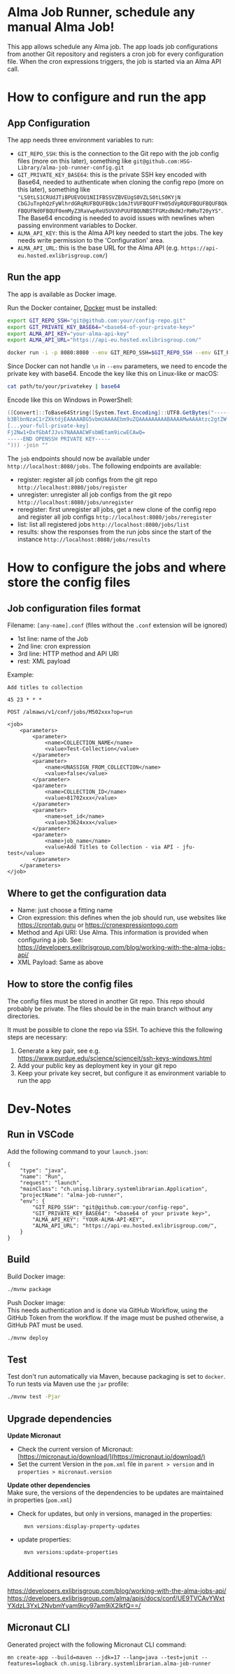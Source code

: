 # Alma Job Runner, schedule any manual Alma Job!
This app allows schedule any Alma job. The app loads job configurations from another Git repository and
registers a cron job for every configuration file.
When the cron expressions triggers, the job is started via an Alma API call.

# How to configure and run the app
## App Configuration
The app needs three environment variables to run:

* `GIT_REPO_SSH`: this is the connection to the Git repo with the job config files (more on this later), something like `git@github.com:HSG-Library/alma-job-runner-config.git`
* `GIT_PRIVATE_KEY_BASE64`: this is the private SSH key encoded with Base64, needed to authenticate when cloning the config repo (more on this later), something like `"LS0tLS1CRUdJTiBPUEVOU1NIIFBSSVZBVEUgS0VZLS0tLS0KYjN
CbGJuTnphQzFyWlhrdGRqRUFBQUFBQkc1dmJtVUFBQUFFYm05dVpRQUFBQUFBQUFBQkFBQUFNd0FBQUF0emMyZ3RaVwpReU5UVXhPUUFBQUNBSTFGMzdNdWJrRWRoT20yYS"`. The Base64 encoding is needed to avoid issues with newlines when passing environment variables to Docker.
* `ALMA_API_KEY`: this is the Alma API key needed to start the jobs. The key needs write permission to the 'Configuration' area.
* `ALMA_API_URL`: this is the base URL for the Alma API (e.g. `https://api-eu.hosted.exlibrisgroup.com/`)

## Run the app
The app is available as Docker image.

Run the Docker container, [Docker](https://www.docker.com/) must be installed:
```bash
export GIT_REPO_SSH="git@github.com:your/config-repo.git"
export GIT_PRIVATE_KEY_BASE64="<base64-of-your-private-key>"
export ALMA_API_KEY="your-alma-api-key"
export ALMA_API_URL="https://api-eu.hosted.exlibrisgroup.com/"

docker run -i -p 8080:8080 --env GIT_REPO_SSH=$GIT_REPO_SSH --env GIT_PRIVATE_KEY_BASE64=$GIT_PRIVATE_KEY_BASE64 --env ALMA_API_KEY=$ALMA_API_KEY ghcr.io/hsg-library/alma-job-runner
```
Since Docker can not handle `\n` in `--env` parameters, we need to encode the private key with base64. Encode the key like this on Linux-like or macOS:
```bash
cat path/to/your/privatekey | base64
```
Encode like this on Windows in PowerShell:
```powershell
([Convert]::ToBase64String([System.Text.Encoding]::UTF8.GetBytes("-----BEGIN OPENSSH PRIVATE KEY-----
b3BlbnNzaC1rZXktdjEAAAAABG5vbmUAAAAEbm9uZQAAAAAAAAABAAAAMwAAAAtzc2gtZW
[...your-full-private-key]
Fj2Nw1+DxfGbAfJJvs7NAAAACWFsbWEtam9icwECAwQ=
-----END OPENSSH PRIVATE KEY-----
"))) -join ""
```
The `job` endpoints should now be available under `http://localhost:8080/jobs`. The following endpoints are available:
- register: register all job configs from the git repo `http://localhost:8080/jobs/register`
- unregister: unregister all job configs from the git repo `http://localhost:8080/jobs/unregister`
- reregister: first unregister all jobs, get a new clone of the config repo and register all job configs `http://localhost:8080/jobs/reregister`
- list: list all registered jobs `http://localhost:8080/jobs/list`
- results: show the responses from the run jobs since the start of the instance `http://localhost:8080/jobs/results`

# How to configure the jobs and where store the config files
## Job configuration files format
Filename: `[any-name].conf` (files without the `.conf` extension will be ignored)

* 1st line: name of the Job
* 2nd line: cron expression
* 3rd line: HTTP method and API URI
* rest: XML payload

Example:
```
Add titles to collection

45 23 * * *

POST /almaws/v1/conf/jobs/M502xxx?op=run

<job>
	<parameters>
		<parameter>
			<name>COLLECTION_NAME</name>
			<value>Test-Collection</value>
		</parameter>
		<parameter>
			<name>UNASSIGN_FROM_COLLECTION</name>
			<value>false</value>
		</parameter>
		<parameter>
			<name>COLLECTION_ID</name>
			<value>81702xxx</value>
		</parameter>
		<parameter>
			<name>set_id</name>
			<value>33624xxx</value>
		</parameter>
		<parameter>
			<name>job_name</name>
			<value>Add Titles to Collection - via API - jfu-test</value>
		</parameter>
	</parameters>
</job>
```
## Where to get the configuration data
* Name: just choose a fitting name
* Cron expression: this defines when the job should run, use websites like https://crontab.guru or https://cronexpressiontogo.com
* Method and Api URI: Use Alma. This information is provided when configuring a job. See: https://developers.exlibrisgroup.com/blog/working-with-the-alma-jobs-api/
* XML Payload: Same as above

## How to store the config files
The config files must be stored in another Git repo. This repo should probably be private.
The files should be in the main branch without any directories.

It must be possible to clone the repo via SSH. To achieve this the following steps are necessary:
1. Generate a key pair, see e.g. https://www.purdue.edu/science/scienceit/ssh-keys-windows.html
2. Add your public key as deployment key in your git repo
3. Keep your private key secret, but configure it as environment variable to run the app

# Dev-Notes
## Run in VSCode
Add the following command to your `launch.json`:
```
{
    "type": "java",
    "name": "Run",
    "request": "launch",
    "mainClass": "ch.unisg.library.systemlibrarian.Application",
    "projectName": "alma-job-runner",
    "env": {
        "GIT_REPO_SSH": "git@github.com:your/config-repo",
        "GIT_PRIVATE_KEY_BASE64": "<base64 of your private key>",
        "ALMA_API_KEY": "YOUR-ALMA-API-KEY",
        "ALMA_API_URL": "https://api-eu.hosted.exlibrisgroup.com/",
    }
}
```

## Build
Build Docker image:
```bash
./mvnw package
```
Push Docker image:<br>
This needs authentication and is done via GitHub Workflow, using the GitHub Token from the workflow. If the image must be pushed otherwise, a GitHub PAT must be used.
```bash
./mvnw deploy
```
## Test
Test don't run automatically via Maven, because packaging is set to `docker`. To run tests via Maven use the `jar` profile:
```bash
./mvnw test -Pjar
```

## Upgrade dependencies
**Update Micronaut**<br>
* Check the current version of Micronaut: [https://micronaut.io/download/](https://micronaut.io/download/)
* Set the current Version in the `pom.xml` file in `parent > version` and in `properties > micronaut.version`

**Update other dependencies**<br>
Make sure, the versions of the dependencies to be updates are maintained in properties (`pom.xml`)
* Check for updates, but only in versions, managed in the properties:

		mvn versions:display-property-updates

* update properties:

		mvn versions:update-properties

## Additional resources
https://developers.exlibrisgroup.com/blog/working-with-the-alma-jobs-api/
https://developers.exlibrisgroup.com/alma/apis/docs/conf/UE9TVCAvYWxtYXdzL3YxL2NvbmYvam9icy97am9iX2lkfQ==/

## Micronaut CLI
Generated project with the following Micronaut CLI command:

    mn create-app --build=maven --jdk=17 --lang=java --test=junit --features=logback ch.unisg.library.systemlibrarian.alma-job-runner
